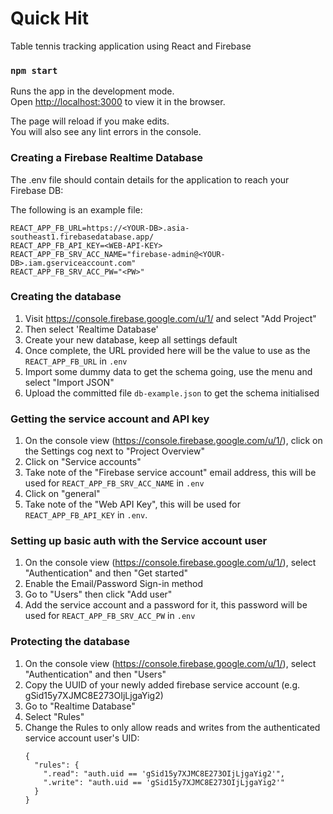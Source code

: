 # Quick Hit
Table tennis tracking application using React and Firebase
### `npm start`

Runs the app in the development mode.\
Open [http://localhost:3000](http://localhost:3000) to view it in the browser.

The page will reload if you make edits.\
You will also see any lint errors in the console.

### Creating a Firebase Realtime Database

The .env file should contain details for the application to reach your Firebase DB:

The following is an example file:
```aidl
REACT_APP_FB_URL=https://<YOUR-DB>.asia-southeast1.firebasedatabase.app/
REACT_APP_FB_API_KEY=<WEB-API-KEY>
REACT_APP_FB_SRV_ACC_NAME="firebase-admin@<YOUR-DB>.iam.gserviceaccount.com"
REACT_APP_FB_SRV_ACC_PW="<PW>"
```

### Creating the database
1. Visit https://console.firebase.google.com/u/1/ and select "Add Project"
2. Then select 'Realtime Database'
3. Create your new database, keep all settings default
4. Once complete, the URL provided here will be the value to use as the `REACT_APP_FB_URL` in `.env`
5. Import some dummy data to get the schema going, use the menu and select "Import JSON"
6. Upload the committed file `db-example.json` to get the schema initialised

### Getting the service account and API key
1. On the console view (https://console.firebase.google.com/u/1/), click on the Settings cog next to "Project Overview"
2. Click on "Service accounts"
3. Take note of the "Firebase service account" email address, this will be used for `REACT_APP_FB_SRV_ACC_NAME` in `.env`
4. Click on "general"
5. Take note of the "Web API Key", this will be used for `REACT_APP_FB_API_KEY` in `.env`.

### Setting up basic auth with the Service account user
1. On the console view (https://console.firebase.google.com/u/1/), select "Authentication" and then "Get started"
2. Enable the Email/Password Sign-in method
3. Go to "Users" then click "Add user"
4. Add the service account and a password for it, this password will be used for `REACT_APP_FB_SRV_ACC_PW` in `.env`

### Protecting the database
1. On the console view (https://console.firebase.google.com/u/1/), select "Authentication" and then "Users"
2. Copy the UUID of your newly added firebase service account (e.g. gSid15y7XJMC8E273OIjLjgaYig2)
3. Go to "Realtime Database"
4. Select "Rules"
5. Change the Rules to only allow reads and writes from the authenticated service account user's UID:
    ```aidl
    {
      "rules": {
        ".read": "auth.uid == 'gSid15y7XJMC8E273OIjLjgaYig2'",
        ".write": "auth.uid == 'gSid15y7XJMC8E273OIjLjgaYig2'"
      }
    }
    ```
